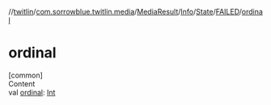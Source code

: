 //[twitlin](../../../../../index.md)/[com.sorrowblue.twitlin.media](../../../../index.md)/[MediaResult](../../../index.md)/[Info](../../index.md)/[State](../index.md)/[FAILED](index.md)/[ordinal](ordinal.md)



# ordinal  
[common]  
Content  
val [ordinal](ordinal.md): [Int](https://kotlinlang.org/api/latest/jvm/stdlib/kotlin/-int/index.html)  



